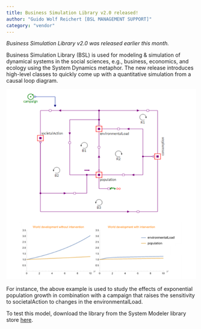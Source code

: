 ```yaml
---
title: Business Simulation Library v2.0 released!
author: "Guido Wolf Reichert [BSL MANAGEMENT SUPPORT]"
category: "vendor"
---
```

*Business Simulation Library v2.0 was released earlier this month.*

Business Simulation Library (BSL) is used for modeling & simulation of dynamical systems in the social sciences, e.g., business, economics, and ecology using the System Dynamics metaphor. The new release introduces high-level classes to quickly come up with a quantitative simulation from a causal loop diagram.

![Alt text](BSL-world-image.png 'BSL-world.png')

For instance, the above example is used to study the effects of exponential population growth in combination with a campaign that raises the sensitivity to societalAction to changes in the environmentalLoad. 

To test this model, download the library from the System Modeler library store [here](https://www.wolfram.com/system-modeler/libraries/business-simulation/).

